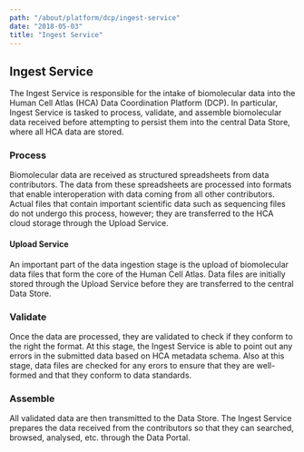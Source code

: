 ```yaml
---
path: "/about/platform/dcp/ingest-service"
date: "2018-05-03"
title: "Ingest Service"
---
```


## Ingest Service

The Ingest Service is responsible for the intake of biomolecular data into the Human Cell Atlas (HCA) Data Coordination Platform (DCP). In particular, Ingest Service is tasked to process, validate, and assemble biomolecular data received before attempting to persist them into the central Data Store, where all HCA data are stored.

### Process

Biomolecular data are received as structured spreadsheets from data contributors. The data from these spreadsheets are processed into formats that enable interoperation with data coming from all other contributors. Actual files that contain important scientific data such as sequencing files do not undergo this process, however; they are transferred to the HCA cloud storage through the Upload Service.

#### Upload Service

An important part of the data ingestion stage is the upload of biomolecular data files that form the core of the Human Cell Atlas. Data files are initially stored through the Upload Service before they are transferred to the central Data Store.

### Validate

Once the data are processed, they are validated to check if they conform to the right the format. At this stage, the Ingest Service is able to point out any errors in the submitted data based on HCA metadata schema. Also at this stage, data files are checked for any erors to ensure that they are well-formed and that they conform to data standards.

### Assemble

All validated data are then transmitted to the Data Store. The Ingest Service prepares the data received from the contributors so that they can searched, browsed, analysed, etc. through the Data Portal.

